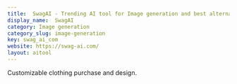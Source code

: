 ```yaml
---
title:  SwagAI - Trending AI tool for Image generation and best alternatives
display_name:  SwagAI
category: Image generation
category_slug: image-generation
key: swag_ai_com
website: https://swag-ai.com/
layout: aitool
---
```


Customizable clothing purchase and design.
